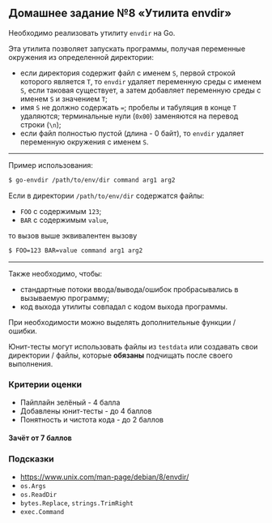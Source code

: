 ## Домашнее задание №8 «Утилита envdir» 

Необходимо реализовать утилиту `envdir` на Go.

Эта утилита позволяет запускать программы, получая переменные окружения из определенной директории:
- если директория содержит файл с именем `S`, первой строкой которого является `T`, то
`envdir` удаляет переменную среды с именем `S`, если таковая существует, а затем добавляет
переменную среды с именем `S` и значением `T`;
- имя `S` не должно содержать `=`; пробелы и табуляция в конце `T` удаляются; терминальные нули (`0x00`) заменяются на перевод строки (`\n`);
- если файл полностью пустой (длина - 0 байт), то `envdir` удаляет переменную окружения с именем `S`.

---
Пример использования:
```bash
$ go-envdir /path/to/env/dir command arg1 arg2
```
Если в директории `/path/to/env/dir` содержатся файлы:
* `FOO` с содержимым `123`;
* `BAR` с содержимым `value`,

то вызов выше эквивалентен вызову
```bash
$ FOO=123 BAR=value command arg1 arg2
```
--- 

Также необходимо, чтобы:
* стандартные потоки ввода/вывода/ошибок пробрасывались в вызываемую программу;
* код выхода утилиты совпадал с кодом выхода программы.

При необходимости можно выделять дополнительные функции / ошибки.

Юнит-тесты могут использовать файлы из `testdata` или создавать свои директории / файлы,
которые **обязаны** подчищать после своего выполнения.

### Критерии оценки
- Пайплайн зелёный - 4 балла
- Добавлены юнит-тесты - до 4 баллов
- Понятность и чистота кода - до 2 баллов

#### Зачёт от 7 баллов

### Подсказки
- https://www.unix.com/man-page/debian/8/envdir/
- `os.Args`
- `os.ReadDir`
- `bytes.Replace`, `strings.TrimRight`
- `exec.Command`
